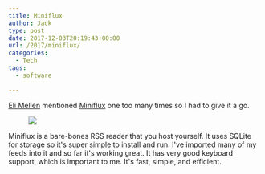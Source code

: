 ```yaml
---
title: Miniflux
author: Jack
type: post
date: 2017-12-03T20:19:43+00:00
url: /2017/miniflux/
categories:
  - Tech
tags:
  - software

---
```

[Eli Mellen][1] mentioned [Miniflux][2] one too many times so I had to give it a go.<figure class="wp-block-image">

![][3]</figure> 

Miniflux is a bare-bones RSS reader that you host yourself. It uses SQLite for storage so it's super simple to install and run. I've imported many of my feeds into it and so far it's working great. It has very good keyboard support, which is important to me. It's fast, simple, and efficient.

 [1]: https://eli.li
 [2]: https://miniflux.net
 [3]: /wp-content/uploads/2017/12/miniflux.png
